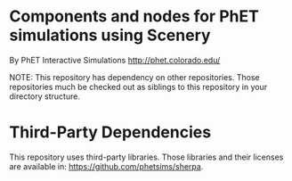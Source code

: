 Components and nodes for PhET simulations using Scenery
=======================================================

By PhET Interactive Simulations
http://phet.colorado.edu/

NOTE: This repository has dependency on other repositories. Those repositories
much be checked out as siblings to this repository in your directory structure.

Third-Party Dependencies
=============

This repository uses third-party libraries.
Those libraries and their licenses are available in: https://github.com/phetsims/sherpa.
